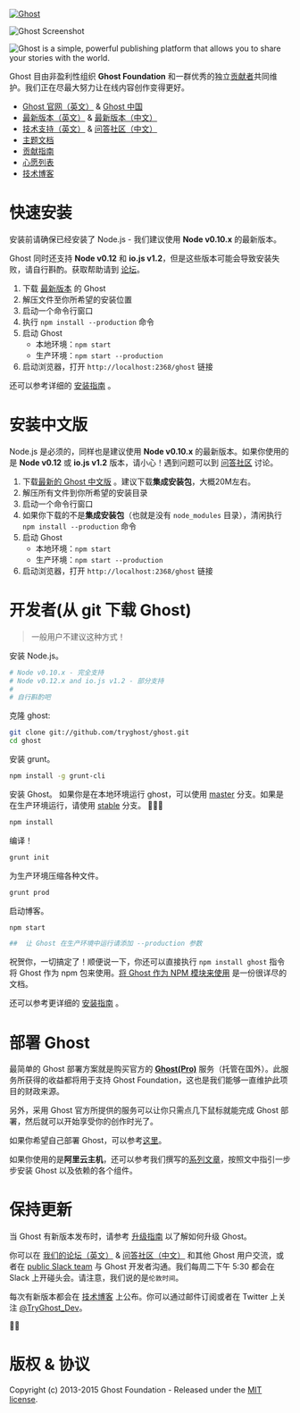 <a href="https://github.com/TryGhost/Ghost"><img src="https://cloud.githubusercontent.com/assets/120485/6622822/c4c639fe-c8e7-11e4-9e64-5bec06c8b4c3.png" alt="Ghost" /></a>

![Ghost Screenshot](https://cloud.githubusercontent.com/assets/120485/6626466/6dae46b2-c8ff-11e4-8c7c-8dd63b215f7b.jpg)

![Ghost is a simple, powerful publishing platform that allows you to share your stories with the world.](https://cloud.githubusercontent.com/assets/120485/6626501/b2bb072c-c8ff-11e4-8e1a-2e78e68fd5c3.png)

Ghost 目由非盈利性组织 **Ghost Foundation** 和一群优秀的独立[贡献者](https://github.com/TryGhost/Ghost/contributors)共同维护。我们正在尽最大努力让在线内容创作变得更好。

- [Ghost 官网（英文）](https://ghost.org) & [Ghost 中国](http://www.ghostchina.com/)
- [最新版本（英文）](https://ghost.org/download/) & [最新版本（中文）](http://www.ghostchina.com/download/)
- [技术支持（英文）](http://support.ghost.org/) & [问答社区（中文）](http://wenda.ghostchina.com/)
- [主题文档](http://themes.ghost.org)
- [贡献指南](https://github.com/TryGhost/Ghost/blob/master/CONTRIBUTING.md)
- [心愿列表](http://ideas.ghost.org/)
- [技术博客](http://dev.ghost.org)


# 快速安装

安装前请确保已经安装了 Node.js - 我们建议使用 **Node v0.10.x** 的最新版本。

Ghost 同时还支持 **Node v0.12** 和 **io.js v1.2**，但是这些版本可能会导致安装失败，请自行斟酌。获取帮助请到 [论坛](https://ghost.org/forum/installation/)。

1. 下载 [最新版本](https://ghost.org/download/) 的 Ghost
1. 解压文件至你所希望的安装位置
1. 启动一个命令行窗口
1. 执行 `npm install --production` 命令
1. 启动 Ghost
    - 本地环境：`npm start`
    - 生产环境：`npm start --production`
1. 启动浏览器，打开 `http://localhost:2368/ghost` 链接

还可以参考详细的 [安装指南](http://support.ghost.org/installation/) 。

# 安装中文版

Node.js 是必须的，同样也是建议使用  **Node v0.10.x** 的最新版本。如果你使用的是 **Node v0.12** 或 **io.js v1.2** 版本，请小心！遇到问题可以到 [问答社区](http://wenda.ghostchina.com/) 讨论。

1. 下载[最新的 Ghost 中文版](http://www.ghostchina.com/download/) 。建议下载**集成安装包**，大概20M左右。
1. 解压所有文件到你所希望的安装目录
1. 启动一个命令行窗口
1. 如果你下载的不是**集成安装包**（也就是没有 `node_modules` 目录），清闲执行 `npm install --production` 命令
1. 启动 Ghost
    - 本地环境：`npm start`
    - 生产环境：`npm start --production`
1. 启动浏览器，打开 `http://localhost:2368/ghost` 链接

<a name="getting-started"></a>
# 开发者(从 git 下载 Ghost)

> 一般用户不建议这种方式！

安装 Node.js。

```bash
# Node v0.10.x - 完全支持
# Node v0.12.x and io.js v1.2 - 部分支持
#
# 自行斟酌吧
```

克隆 ghost:

```bash
git clone git://github.com/tryghost/ghost.git
cd ghost
```

安装 grunt。

```bash
npm install -g grunt-cli
```

安装 Ghost。 如果你是在本地环境运行 ghost，可以使用 [master](https://github.com/TryGhost/Ghost/tree/master) 分支。如果是在生产环境运行，请使用 [stable](https://github.com/TryGhost/Ghost/tree/stable) 分支。 :no_entry_sign::rocket::microscope:

```bash
npm install
```

编译！

```bash
grunt init
```

为生产环境压缩各种文件。

```bash
grunt prod
```

启动博客。

```bash
npm start

##  让 Ghost 在生产环境中运行请添加 --production 参数
```

祝贺你，一切搞定了！顺便说一下，你还可以直接执行 `npm install ghost` 指令将 Ghost 作为 npm 包来使用。[将 Ghost 作为 NPM 模块来使用](https://github.com/TryGhost/Ghost/wiki/Using-Ghost-as-an-npm-module) 是一份很详尽的文档。

还可以参考更详细的 [安装指南](http://support.ghost.org/installation/) 。


# 部署 Ghost

最简单的 Ghost 部署方案就是购买官方的 <strong><a href="https://ghost.org/pricing/">Ghost(Pro)</a></strong> 服务（托管在国外）。此服务所获得的收益都将用于支持 Ghost Foundation，这也是我们能够一直维护此项目的财政来源。

另外，采用 Ghost 官方所提供的服务可以让你只需点几下鼠标就能完成 Ghost 部署，然后就可以开始享受你的创作时光了。

如果你希望自己部署 Ghost，可以参考[这里](http://support.ghost.org/deploying-ghost/)。

如果你使用的是**阿里云主机**，还可以参考我们撰写的[系列文章](http://www.ghostchina.com/tag/aliyun-ecs/)，按照文中指引一步步安装 Ghost 以及依赖的各个组件。


# 保持更新

当 Ghost 有新版本发布时，请参考 [升级指南](http://support.ghost.org/how-to-upgrade/) 以了解如何升级 Ghost。

你可以在 [我们的论坛（英文）](https://ghost.org/forum) & [问答社区（中文）](http://wenda.ghostchina.com/) 和其他 Ghost 用户交流，或者在 [public Slack team](https://ghost.org/slack/) 与 Ghost 开发者沟通。我们每周二下午 5:30 都会在 Slack 上开碰头会。请注意，我们说的是`伦敦时间`。

每次有新版本都会在 [技术博客](http://dev.ghost.org/tag/releases/) 上公布。你可以通过邮件订阅或者在 Twitter 上关注 [@TryGhost_Dev](https://twitter.com/tryghost_dev)。

:saxophone::turtle:


# 版权 & 协议

Copyright (c) 2013-2015 Ghost Foundation - Released under the [MIT license](LICENSE).
